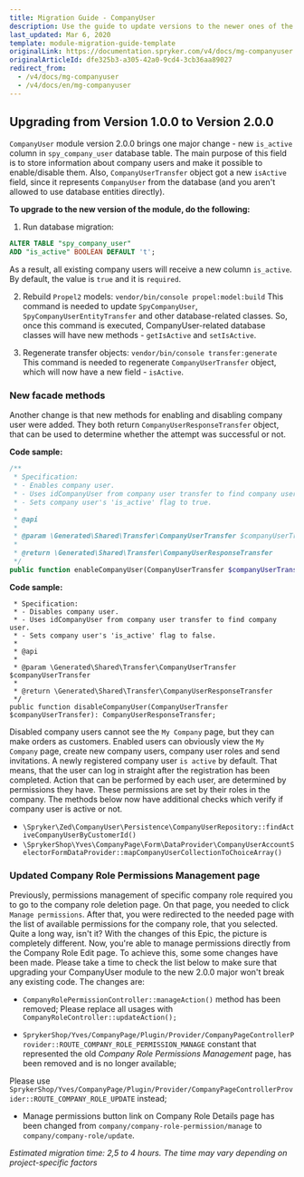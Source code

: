 ```yaml
---
title: Migration Guide - CompanyUser
description: Use the guide to update versions to the newer ones of the CompanyUser module.
last_updated: Mar 6, 2020
template: module-migration-guide-template
originalLink: https://documentation.spryker.com/v4/docs/mg-companyuser
originalArticleId: dfe325b3-a305-42a0-9cd4-3cb36aa89027
redirect_from:
  - /v4/docs/mg-companyuser
  - /v4/docs/en/mg-companyuser
---
```


## Upgrading from Version 1.0.0 to Version 2.0.0

`CompanyUser` module version 2.0.0 brings one major change - new `is_active` column in `spy_company_user` database table. The main purpose of this field is to store information about company users and make it possible to enable/disable them.
Also, `CompanyUserTransfer` object got a new `isActive` field, since it represents `CompanyUser` from the database (and you aren't allowed to use database entities directly).

**To upgrade to the new version of the module, do the following:**
1. Run database migration:
``` sql
ALTER TABLE "spy_company_user"
ADD "is_active" BOOLEAN DEFAULT 't';
```
As a result, all existing company users will receive a new column `is_active`. By default, the value is `true` and it is `required`.

2. Rebuild `Propel2` models:
`vendor/bin/console propel:model:build`
This command is needed to update `SpyCompanyUser`, `SpyCompanyUserEntityTransfer` and other database-related classes.
So, once this command is executed, CompanyUser-related database classes will have new methods - `getIsActive` and `setIsActive`.

3. Regenerate transfer objects:
`vendor/bin/console transfer:generate`
This command is needed to regenerate `CompanyUserTransfer` object, which will now have a new field - `isActive`.

### New facade methods
Another change is that new methods for enabling and disabling company user were added.
They both return `CompanyUserResponseTransfer` object, that can be used to determine whether the attempt was successful or not.

**Code sample:**
    
```php
/**
 * Specification:
 * - Enables company user.
 * - Uses idCompanyUser from company user transfer to find company user.
 * - Sets company user's 'is_active' flag to true.
 *
 * @api
 *
 * @param \Generated\Shared\Transfer\CompanyUserTransfer $companyUserTransfer
 *
 * @return \Generated\Shared\Transfer\CompanyUserResponseTransfer
 */
public function enableCompanyUser(CompanyUserTransfer $companyUserTransfer): CompanyUserResponseTransfer;
```

**Code sample:**
    
```php/**
 * Specification:
 * - Disables company user.
 * - Uses idCompanyUser from company user transfer to find company user.
 * - Sets company user's 'is_active' flag to false.
 *
 * @api
 *
 * @param \Generated\Shared\Transfer\CompanyUserTransfer $companyUserTransfer
 *
 * @return \Generated\Shared\Transfer\CompanyUserResponseTransfer
 */
public function disableCompanyUser(CompanyUserTransfer $companyUserTransfer): CompanyUserResponseTransfer;
```
    
Disabled company users cannot see the `My Company` page, but they can make orders as customers.
Enabled users can obviously view the `My Company` page, create new company users, company user roles and send invitations.
A newly registered company user `is active` by default. That means, that the user can log in straight after the registration has been completed.
Action that can be performed by each user, are determined by permissions they have. These permissions are set by their roles in the company.
The methods below now have additional checks which verify if company user is active or not.
* `\Spryker\Zed\CompanyUser\Persistence\CompanyUserRepository::findActiveCompanyUserByCustomerId()`
* `\SprykerShop\Yves\CompanyPage\Form\DataProvider\CompanyUserAccountSelectorFormDataProvider::mapCompanyUserCollectionToChoiceArray()`

### Updated Company Role Permissions Management page
Previously, permissions management of specific company role required you to go to the company role deletion page.
On that page, you needed to click `Manage permissions`. After that, you were redirected to the needed page with the list of available permissions for the company role, that you selected.
Quite a long way, isn't it?
With the changes of this Epic, the picture is completely different. Now, you're able to manage permissions directly from the Company Role Edit page.
To achieve this, some some changes have been made. Please take a time to check the list below to make sure that upgrading your CompanyUser module to the new 2.0.0 major won't break any existing code.
The changes are:
* `CompanyRolePermissionController::manageAction()` method has been removed;
        Please replace all usages with `CompanyRoleController::updateAction();`

* `SprykerShop/Yves/CompanyPage/Plugin/Provider/CompanyPageControllerProvider::ROUTE_COMPANY_ROLE_PERMISSION_MANAGE` constant that represented the old _Company Role Permissions Management_ page, has been removed and is no longer available;

Please use `SprykerShop/Yves/CompanyPage/Plugin/Provider/CompanyPageControllerProvider::ROUTE_COMPANY_ROLE_UPDATE` instead;
* Manage permissions button link on Company Role Details page has been changed from `company/company-role-permission/manage` to `company/company-role/update`.

_Estimated migration time: 2,5 to 4 hours. The time may vary depending on project-specific factors_
